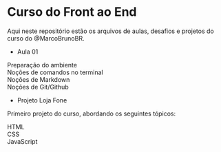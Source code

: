 # Curso do Front ao End

Aqui neste repositório estão os arquivos de aulas, desafios e projetos do curso do @MarcoBrunoBR.

- Aula 01

Preparação do ambiente  
Noções de comandos no terminal  
Noções de Markdown  
Noções de Git/Github

- Projeto Loja Fone

Primeiro projeto do curso, abordando os seguintes tópicos:

HTML  
CSS  
JavaScript